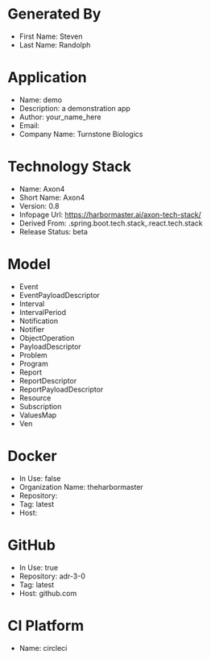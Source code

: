 # Generated By
- First Name: Steven
- Last Name: Randolph

# Application
- Name: demo
- Description: a demonstration app
- Author: your_name_here
- Email: 
- Company Name: Turnstone Biologics

# Technology Stack
- Name: Axon4
- Short Name: Axon4
- Version: 0.8
- Infopage Url: https://harbormaster.ai/axon-tech-stack/
- Derived From: .spring.boot.tech.stack,.react.tech.stack
- Release Status: beta


# Model
- Event
- EventPayloadDescriptor
- Interval
- IntervalPeriod
- Notification
- Notifier
- ObjectOperation
- PayloadDescriptor
- Problem
- Program
- Report
- ReportDescriptor
- ReportPayloadDescriptor
- Resource
- Subscription
- ValuesMap
- Ven

# Docker
- In Use: false
- Organization Name: theharbormaster
- Repository: 
- Tag: latest
- Host:              

# GitHub
- In Use: true
- Repository: adr-3-0
- Tag: latest
- Host: github.com    

# CI Platform
- Name: circleci 


